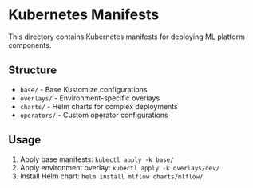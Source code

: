 # Kubernetes Manifests

This directory contains Kubernetes manifests for deploying ML platform components.

## Structure

- `base/` - Base Kustomize configurations
- `overlays/` - Environment-specific overlays
- `charts/` - Helm charts for complex deployments
- `operators/` - Custom operator configurations

## Usage

1. Apply base manifests: `kubectl apply -k base/`
2. Apply environment overlay: `kubectl apply -k overlays/dev/`
3. Install Helm chart: `helm install mlflow charts/mlflow/`